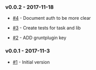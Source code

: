### v0.0.2 - 2017-11-18

- [#4](https://github.com/dani8art/grunt-dockerize/issues/4) - Document auth to be more clear

- [#3](https://github.com/dani8art/grunt-dockerize/issues/3) - Create tests for task and lib

- [#2](https://github.com/dani8art/grunt-dockerize/issues/2) - ADD gruntplugin key

### v0.0.1 - 2017-11-3

- [#1](https://github.com/dani8art/grunt-dockerize/issues/1) - Initial version

